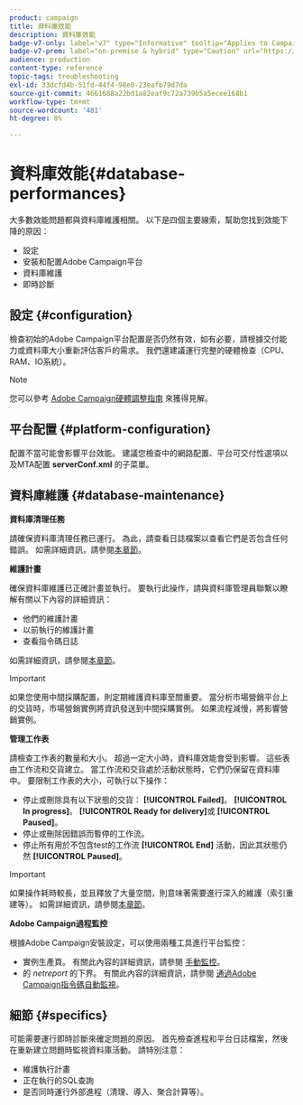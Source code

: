 ```yaml
---
product: campaign
title: 資料庫效能
description: 資料庫效能
badge-v7-only: label="v7" type="Informative" tooltip="Applies to Campaign Classic v7 only"
badge-v7-prem: label="on-premise & hybrid" type="Caution" url="https://experienceleague.adobe.com/docs/campaign-classic/using/installing-campaign-classic/architecture-and-hosting-models/hosting-models-lp/hosting-models.html" tooltip="Applies to on-premise and hybrid deployments only"
audience: production
content-type: reference
topic-tags: troubleshooting
exl-id: 33dcfd4b-51fd-44f4-98e0-23eafb79d7da
source-git-commit: 4661688a22bd1a82eaf9c72a739b5a5ecee168b1
workflow-type: tm+mt
source-wordcount: '481'
ht-degree: 8%

---
```


# 資料庫效能{#database-performances}



大多數效能問題都與資料庫維護相關。 以下是四個主要線索，幫助您找到效能下降的原因：

* 設定
* 安裝和配置Adobe Campaign平台
* 資料庫維護
* 即時診斷

## 設定 {#configuration}

檢查初始的Adobe Campaign平台配置是否仍然有效，如有必要，請根據交付能力或資料庫大小重新評估客戶的需求。 我們還建議運行完整的硬體檢查（CPU、RAM、IO系統）。

>[!NOTE]
>
>您可以參考 [Adobe Campaign硬體調整指南](https://helpx.adobe.com/tw/campaign/kb/hardware-sizing-guide.html) 來獲得見解。

## 平台配置 {#platform-configuration}

配置不當可能會影響平台效能。 建議您檢查中的網路配置、平台可交付性選項以及MTA配置 **serverConf.xml** 的子菜單。

## 資料庫維護 {#database-maintenance}

**資料庫清理任務**

請確保資料庫清理任務已運行。 為此，請查看日誌檔案以查看它們是否包含任何錯誤。 如需詳細資訊，請參閱[本章節](../../production/using/database-cleanup-workflow.md)。

**維護計畫**

確保資料庫維護已正確計畫並執行。 要執行此操作，請與資料庫管理員聯繫以瞭解有關以下內容的詳細資訊：

* 他們的維護計畫
* 以前執行的維護計畫
* 查看指令碼日誌

如需詳細資訊，請參閱[本章節](../../production/using/recommendations.md)。

>[!IMPORTANT]
>
>如果您使用中間採購配置，則定期維護資料庫至關重要。 當分析市場營銷平台上的交貨時，市場營銷實例將資訊發送到中間採購實例。 如果流程減慢，將影響營銷實例。

**管理工作表**

請檢查工作表的數量和大小。 超過一定大小時，資料庫效能會受到影響。 這些表由工作流和交貨建立。 當工作流和交貨處於活動狀態時，它們仍保留在資料庫中。 要限制工作表的大小，可執行以下操作：

* 停止或刪除具有以下狀態的交貨： **[!UICONTROL Failed]**。 **[!UICONTROL In progress]**。 **[!UICONTROL Ready for delivery]**&#x200B;或 **[!UICONTROL Paused]**。
* 停止或刪除因錯誤而暫停的工作流。
* 停止所有用於不包含test的工作流 **[!UICONTROL End]** 活動，因此其狀態仍然 **[!UICONTROL Paused]**。

>[!IMPORTANT]
>
>如果操作耗時較長，並且釋放了大量空間，則意味著需要進行深入的維護（索引重建等）。 如需詳細資訊，請參閱[本章節](../../production/using/recommendations.md)。

**Adobe Campaign過程監控**

根據Adobe Campaign安裝設定，可以使用兩種工具進行平台監控：

* 實例生產頁。 有關此內容的詳細資訊，請參閱 [手動監控](../../production/using/monitoring-processes.md#manual-monitoring)。
* 的 *netreport* 的下界。 有關此內容的詳細資訊，請參閱 [通過Adobe Campaign指令碼自動監視](../../production/using/monitoring-processes.md#automatic-monitoring-via-adobe-campaign-scripts)。

## 細節 {#specifics}

可能需要運行即時診斷來確定問題的原因。 首先檢查進程和平台日誌檔案，然後在重新建立問題時監視資料庫活動。 請特別注意：

* 維護執行計畫
* 正在執行的SQL查詢
* 是否同時運行外部進程（清理、導入、聚合計算等）。
